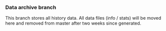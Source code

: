 ### Data archive branch

This branch stores all history data. All data files (info / stats) will be moved here and removed from master after two weeks since generated.
